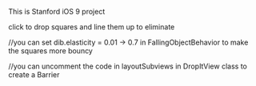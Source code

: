 This is Stanford iOS 9 project 

click to drop squares and line them up to eliminate

//you can set dib.elasticity = 0.01 -> 0.7 in FallingObjectBehavior to make the squares more bouncy

//you can uncomment the code in layoutSubviews in DropItView class to create a Barrier